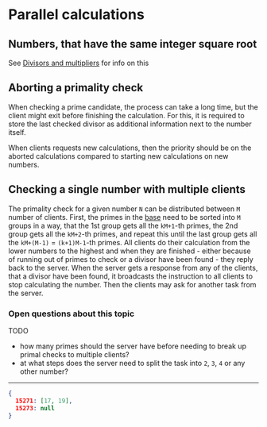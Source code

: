# Parallel calculations

## Numbers, that have the same integer square root

See [Divisors and multipliers](./divisors-and-multipliers.md#all-possible-squares-for-a-given-divisor-reverse-isqrt) for info on this

## Aborting a primality check

When checking a prime candidate, the process can take a long time, but the client might exit before finishing the calculation. For this, it is required to store the last checked divisor as additional information next to the number itself.

When clients requests new calculations, then the priority should be on the aborted calculations compared to starting new calculations on new numbers.

## Checking a single number with multiple clients

The primality check for a given number `N` can be distributed between `M` number of clients. First, the primes in the [base](./building-blocks#base) need to be sorted into `M` groups in a way, that the 1st group gets all the `kM+1`-th primes, the 2nd group gets all the `kM+2`-th primes, and repeat this until the last group gets all the `kM+(M-1)` = `(k+1)M-1`-th primes. All clients do their calculation from the lower numbers to the highest and when they are finished - either because of running out of primes to check or a divisor have been found - they reply back to the server. When the server gets a response from any of the clients, that a divisor have been found, it broadcasts the instruction to all clients to stop calculating the number. Then the clients may ask for another task from the server.

### Open questions about this topic

TODO

* how many primes should the server have before needing to break up primal checks to multiple clients?
* at what steps does the server need to split the task into `2`, `3`, `4` or any other number?

---

```json
{
  15271: [17, 19],
  15273: null
}
```
